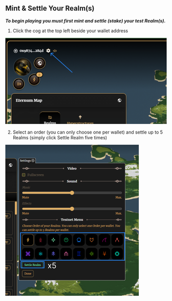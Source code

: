 ## Mint & Settle Your Realm(s)

**_To begin playing you must first mint and settle (stake) your  test Realm(s)._**

1. Click the cog at the top left beside your wallet address

![settings cog](../static/img/eternum/settings-cog.png)

2. Select an order (you can only choose one per wallet) and settle up to 5 Realms (simply click Settle Realm five times)

![select order and mint](../static/img/eternum/mint.png)

